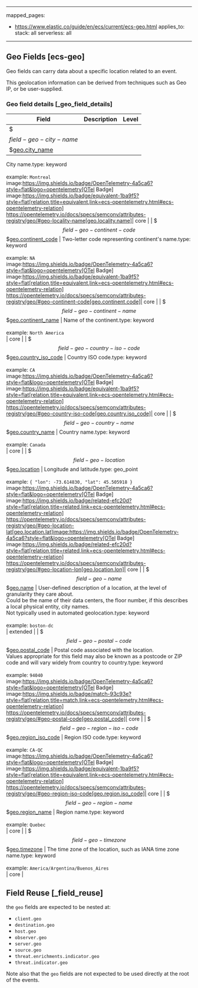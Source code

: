 <!-- This file is automatically generated. Don't edit it manually! -->

---
mapped_pages:
  - https://www.elastic.co/guide/en/ecs/current/ecs-geo.html
applies_to:
  stack: all
  serverless: all
---

## Geo Fields [ecs-geo]

Geo fields can carry data about a specific location related to an event.

This geolocation information can be derived from techniques such as Geo IP, or be user-supplied.

### Geo field details [_geo_field_details]

| Field  | Description | Level |
|---|---|---|
| $$$field-geo-city-name$$$[geo.city_name](#field-geo-city-name) |
City name.type: keyword<br><br>
example: `Montreal`<br>image:https://img.shields.io/badge/OpenTelemetry-4a5ca6?style=flat&logo=opentelemetry[OTel Badge] image:https://img.shields.io/badge/equivalent-1ba9f5?style=flat[relation,title=equivalent,link=ecs-opentelemetry.html#ecs-opentelemetry-relation] https://opentelemetry.io/docs/specs/semconv/attributes-registry/geo/#geo-locality-name[geo.locality.name]| core |
| $$$field-geo-continent-code$$$[geo.continent_code](#field-geo-continent-code) |
Two-letter code representing continent's name.type: keyword<br><br>
example: `NA`<br>image:https://img.shields.io/badge/OpenTelemetry-4a5ca6?style=flat&logo=opentelemetry[OTel Badge] image:https://img.shields.io/badge/equivalent-1ba9f5?style=flat[relation,title=equivalent,link=ecs-opentelemetry.html#ecs-opentelemetry-relation] https://opentelemetry.io/docs/specs/semconv/attributes-registry/geo/#geo-continent-code[geo.continent.code]| core |
| $$$field-geo-continent-name$$$[geo.continent_name](#field-geo-continent-name) |
Name of the continent.type: keyword<br><br>
example: `North America`<br>| core |
| $$$field-geo-country-iso-code$$$[geo.country_iso_code](#field-geo-country-iso-code) |
Country ISO code.type: keyword<br><br>
example: `CA`<br>image:https://img.shields.io/badge/OpenTelemetry-4a5ca6?style=flat&logo=opentelemetry[OTel Badge] image:https://img.shields.io/badge/equivalent-1ba9f5?style=flat[relation,title=equivalent,link=ecs-opentelemetry.html#ecs-opentelemetry-relation] https://opentelemetry.io/docs/specs/semconv/attributes-registry/geo/#geo-country-iso-code[geo.country.iso_code]| core |
| $$$field-geo-country-name$$$[geo.country_name](#field-geo-country-name) |
Country name.type: keyword<br><br>
example: `Canada`<br>| core |
| $$$field-geo-location$$$[geo.location](#field-geo-location) |
Longitude and latitude.type: geo_point<br><br>
example: `{ "lon": -73.614830, "lat": 45.505918 }`<br>image:https://img.shields.io/badge/OpenTelemetry-4a5ca6?style=flat&logo=opentelemetry[OTel Badge] image:https://img.shields.io/badge/related-efc20d?style=flat[relation,title=related,link=ecs-opentelemetry.html#ecs-opentelemetry-relation] https://opentelemetry.io/docs/specs/semconv/attributes-registry/geo/#geo-location-lat[geo.location.lat]image:https://img.shields.io/badge/OpenTelemetry-4a5ca6?style=flat&logo=opentelemetry[OTel Badge] image:https://img.shields.io/badge/related-efc20d?style=flat[relation,title=related,link=ecs-opentelemetry.html#ecs-opentelemetry-relation] https://opentelemetry.io/docs/specs/semconv/attributes-registry/geo/#geo-location-lon[geo.location.lon]| core |
| $$$field-geo-name$$$[geo.name](#field-geo-name) |
User-defined description of a location, at the level of granularity they care about.<br>Could be the name of their data centers, the floor number, if this describes a local physical entity, city names.<br>Not typically used in automated geolocation.type: keyword<br><br>
example: `boston-dc`<br>| extended |
| $$$field-geo-postal-code$$$[geo.postal_code](#field-geo-postal-code) |
Postal code associated with the location.<br>Values appropriate for this field may also be known as a postcode or ZIP code and will vary widely from country to country.type: keyword<br><br>
example: `94040`<br>image:https://img.shields.io/badge/OpenTelemetry-4a5ca6?style=flat&logo=opentelemetry[OTel Badge] image:https://img.shields.io/badge/match-93c93e?style=flat[relation,title=match,link=ecs-opentelemetry.html#ecs-opentelemetry-relation] https://opentelemetry.io/docs/specs/semconv/attributes-registry/geo/#geo-postal-code[geo.postal_code]| core |
| $$$field-geo-region-iso-code$$$[geo.region_iso_code](#field-geo-region-iso-code) |
Region ISO code.type: keyword<br><br>
example: `CA-QC`<br>image:https://img.shields.io/badge/OpenTelemetry-4a5ca6?style=flat&logo=opentelemetry[OTel Badge] image:https://img.shields.io/badge/equivalent-1ba9f5?style=flat[relation,title=equivalent,link=ecs-opentelemetry.html#ecs-opentelemetry-relation] https://opentelemetry.io/docs/specs/semconv/attributes-registry/geo/#geo-region-iso-code[geo.region.iso_code]| core |
| $$$field-geo-region-name$$$[geo.region_name](#field-geo-region-name) |
Region name.type: keyword<br><br>
example: `Quebec`<br>| core |
| $$$field-geo-timezone$$$[geo.timezone](#field-geo-timezone) |
The time zone of the location, such as IANA time zone name.type: keyword<br><br>
example: `America/Argentina/Buenos_Aires`<br>| core |

## Field Reuse [_field_reuse]

the `geo` fields are expected to be nested at:

* `client.geo`
* `destination.geo`
* `host.geo`
* `observer.geo`
* `server.geo`
* `source.geo`
* `threat.enrichments.indicator.geo`
* `threat.indicator.geo`

Note also that the `geo` fields are not expected to be used directly at the root of the events.
